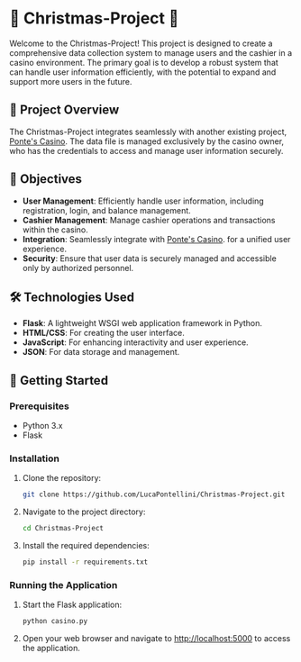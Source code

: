 # 🎄 Christmas-Project 🎄

Welcome to the Christmas-Project! This project is designed to create a comprehensive data collection system to manage users and the cashier in a casino environment. The primary goal is to develop a robust system that can handle user information efficiently, with the potential to expand and support more users in the future.

## 🌟 Project Overview
The Christmas-Project integrates seamlessly with another existing project, [Ponte's Casino](https://github.com/LucaPontellini/End-of-Year-Project-for-Computer-Science-Poker-.git). The data file is managed exclusively by the casino owner, who has the credentials to access and manage user information securely.

## 🎯 Objectives
- **User Management**: Efficiently handle user information, including registration, login, and balance management.
- **Cashier Management**: Manage cashier operations and transactions within the casino.
- **Integration**: Seamlessly integrate with [Ponte's Casino](https://github.com/LucaPontellini/End-of-Year-Project-for-Computer-Science-Poker-.git). for a unified user experience.
- **Security**: Ensure that user data is securely managed and accessible only by authorized personnel.

## 🛠️ Technologies Used
- **Flask**: A lightweight WSGI web application framework in Python.
- **HTML/CSS**: For creating the user interface.
- **JavaScript**: For enhancing interactivity and user experience.
- **JSON**: For data storage and management.

## 🚀 Getting Started

### Prerequisites
- Python 3.x
- Flask

### Installation
1. Clone the repository:
    ```bash
    git clone https://github.com/LucaPontellini/Christmas-Project.git
    ```
2. Navigate to the project directory:
    ```bash
    cd Christmas-Project
    ```
3. Install the required dependencies:
    ```bash
    pip install -r requirements.txt
    ```

### Running the Application
1. Start the Flask application:
    ```bash
    python casino.py
    ```
2. Open your web browser and navigate to [http://localhost:5000](http://localhost:5000) to access the application.

